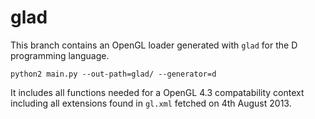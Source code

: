 glad
====

This branch contains an OpenGL loader generated with `glad` for the D programming
language.

    python2 main.py --out-path=glad/ --generator=d

It includes all functions needed for a OpenGL 4.3 compatability context including
all extensions found in `gl.xml` fetched on 4th August 2013.